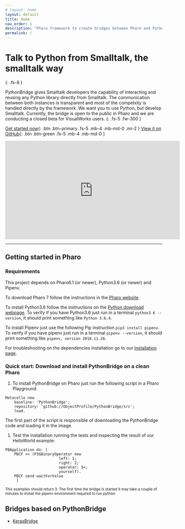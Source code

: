 ```yaml
---
# layout: home
layout: default
title: Home
nav_order: 1
description: "Pharo framework to create bridges between Pharo and Python. It is based on message sent from Pharo to Python that allow developers to execute arbitrary python expressions from Pharo preserving inspection and debugging."
permalink: /
---
```


# Talk to Python from Smalltalk, the smalltalk way
{: .fs-8 }

PythonBridge gives Smalltalk developers the capability of interacting and reusing any Python library directly from Smalltalk. The communication between both instances is transparent and most of the compelxity is handled directly by the framework. We want you to use Python, but develop Smalltalk. Currently, the bridge is open to the public in Pharo and we are conducting a closed beta for VisualWorks users.
{: .fs-5 .fw-300 }

[Get started now](#getting-started){: .btn .btn-primary .fs-5 .mb-4 .mb-md-0 .mr-2 } [View it on GitHub](https://github.com/ObjectProfile/PythonBridge){: .btn .btn-green .fs-5 .mb-4 .mb-md-0 }

<iframe width="560" height="315" src="https://www.youtube.com/embed/uKSHUVZs75k" frameborder="0" allow="autoplay; encrypted-media" allowfullscreen></iframe>

---

## Getting started in Pharo

### Requirements

This project depends on Pharo6.1 (or newer), Python3.6 (or newer) and Pipenv.

To download Pharo 7 follow the instructions in the [Pharo website](https://pharo.org/download).

To install Python3.6 follow the instructions on the [Python download webpage](https://www.python.org/downloads/release/python-368/). To verify if you have Python3.6 just run in a terminal `python3.6 --version`, it should print something like `Python 3.6.4`.

To install Pipenv just use the following Pip instruction `pip3 install pipenv`. To verify if you have pipenv just run in a terminal `pipenv --version`, it should print something like `pipenv, version 2018.11.26`.

For troubleshooting on the dependencies installation go to our [Installation page](pages/pharo-installation#troubleshooting).

### Quick start: Download and install PythonBridge on a clean Pharo

1. To install PythonBridge on Pharo just run the following script in a Pharo Playground:
```smalltalk
Metacello new
    baseline: 'PythonBridge';
    repository: 'github://ObjectProfile/PythonBridge/src';
    load.
``` 
The first part of the script is responsible of downloading the PythonBridge code and loading it in the image.

1. Test the installation running the tests and inspecting the result of our HelloWorld example:
```smalltalk
PBApplication do: [ 
	PBCF << (P3GBinaryOperator new
						left: 1;
						right: 2;
						operator: $+;
						yourself).
	PBCF send waitForValue
	 ]
```
<small>This examples should return 3. The first time the bridge is started it may take a couple of minutes to install the pipenv environment required to run python.</small>


## Bridges based on PythonBridge

- [KerasBridge](https://objectprofile.github.io/KerasBridge)
